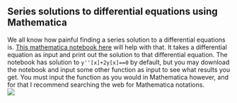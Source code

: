 ## Series solutions to differential equations using Mathematica  
We all know how painful finding a series solution to a differential equations is. [This mathematica notebook here](https://github.com/yakeen15/amps/blob/main/mathematical%20methods/series_solve.nb) will help with that. It takes a differential equation
as input and print out the solution to that differential equation. The notebook has solution to `y''[x]+2y[x]==0` by default, but you may download the notebook and input 
some other function as input to see what results you get. You must input the function as you would in Mathematica however, and for that I recommend searching the web for 
Mathematica notations.  
![](https://raw.githubusercontent.com/yakeen15/amps/main/mathematical%20methods/images/eqndiff.png)
